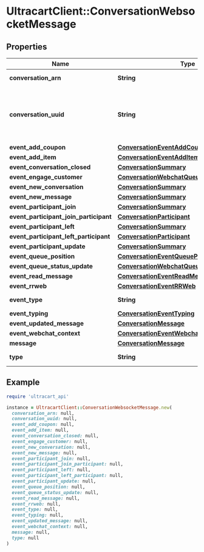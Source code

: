 # UltracartClient::ConversationWebsocketMessage

## Properties

| Name | Type | Description | Notes |
| ---- | ---- | ----------- | ----- |
| **conversation_arn** | **String** | Conversation ARN | [optional] |
| **conversation_uuid** | **String** | Conversation UUID if the websocket message is tied to a specific conversation | [optional] |
| **event_add_coupon** | [**ConversationEventAddCoupon**](ConversationEventAddCoupon.md) |  | [optional] |
| **event_add_item** | [**ConversationEventAddItem**](ConversationEventAddItem.md) |  | [optional] |
| **event_conversation_closed** | [**ConversationSummary**](ConversationSummary.md) |  | [optional] |
| **event_engage_customer** | [**ConversationWebchatQueueStatusQueueEntry**](ConversationWebchatQueueStatusQueueEntry.md) |  | [optional] |
| **event_new_conversation** | [**ConversationSummary**](ConversationSummary.md) |  | [optional] |
| **event_new_message** | [**ConversationSummary**](ConversationSummary.md) |  | [optional] |
| **event_participant_join** | [**ConversationSummary**](ConversationSummary.md) |  | [optional] |
| **event_participant_join_participant** | [**ConversationParticipant**](ConversationParticipant.md) |  | [optional] |
| **event_participant_left** | [**ConversationSummary**](ConversationSummary.md) |  | [optional] |
| **event_participant_left_participant** | [**ConversationParticipant**](ConversationParticipant.md) |  | [optional] |
| **event_participant_update** | [**ConversationSummary**](ConversationSummary.md) |  | [optional] |
| **event_queue_position** | [**ConversationEventQueuePosition**](ConversationEventQueuePosition.md) |  | [optional] |
| **event_queue_status_update** | [**ConversationWebchatQueueStatus**](ConversationWebchatQueueStatus.md) |  | [optional] |
| **event_read_message** | [**ConversationEventReadMessage**](ConversationEventReadMessage.md) |  | [optional] |
| **event_rrweb** | [**ConversationEventRRWeb**](ConversationEventRRWeb.md) |  | [optional] |
| **event_type** | **String** | Type of event | [optional] |
| **event_typing** | [**ConversationEventTyping**](ConversationEventTyping.md) |  | [optional] |
| **event_updated_message** | [**ConversationMessage**](ConversationMessage.md) |  | [optional] |
| **event_webchat_context** | [**ConversationEventWebchatContext**](ConversationEventWebchatContext.md) |  | [optional] |
| **message** | [**ConversationMessage**](ConversationMessage.md) |  | [optional] |
| **type** | **String** | Type of message | [optional] |

## Example

```ruby
require 'ultracart_api'

instance = UltracartClient::ConversationWebsocketMessage.new(
  conversation_arn: null,
  conversation_uuid: null,
  event_add_coupon: null,
  event_add_item: null,
  event_conversation_closed: null,
  event_engage_customer: null,
  event_new_conversation: null,
  event_new_message: null,
  event_participant_join: null,
  event_participant_join_participant: null,
  event_participant_left: null,
  event_participant_left_participant: null,
  event_participant_update: null,
  event_queue_position: null,
  event_queue_status_update: null,
  event_read_message: null,
  event_rrweb: null,
  event_type: null,
  event_typing: null,
  event_updated_message: null,
  event_webchat_context: null,
  message: null,
  type: null
)
```

